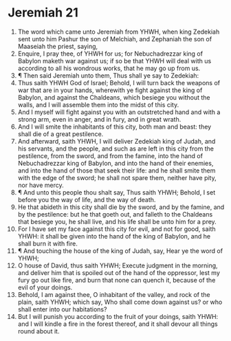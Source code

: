 ﻿# Jeremiah 21
1. The word which came unto Jeremiah from YHWH, when king Zedekiah sent unto him Pashur the son of Melchiah, and Zephaniah the son of Maaseiah the priest, saying, 
2. Enquire, I pray thee, of YHWH for us; for Nebuchadrezzar king of Babylon maketh war against us; if so be that YHWH will deal with us according to all his wondrous works, that he may go up from us. 
3. ¶ Then said Jeremiah unto them, Thus shall ye say to Zedekiah: 
4. Thus saith YHWH God of Israel; Behold, I will turn back the weapons of war that are in your hands, wherewith ye fight against the king of Babylon, and against the Chaldeans, which besiege you without the walls, and I will assemble them into the midst of this city. 
5. And I myself will fight against you with an outstretched hand and with a strong arm, even in anger, and in fury, and in great wrath. 
6. And I will smite the inhabitants of this city, both man and beast: they shall die of a great pestilence. 
7. And afterward, saith YHWH, I will deliver Zedekiah king of Judah, and his servants, and the people, and such as are left in this city from the pestilence, from the sword, and from the famine, into the hand of Nebuchadrezzar king of Babylon, and into the hand of their enemies, and into the hand of those that seek their life: and he shall smite them with the edge of the sword; he shall not spare them, neither have pity, nor have mercy. 
8. ¶ And unto this people thou shalt say, Thus saith YHWH; Behold, I set before you the way of life, and the way of death. 
9. He that abideth in this city shall die by the sword, and by the famine, and by the pestilence: but he that goeth out, and falleth to the Chaldeans that besiege you, he shall live, and his life shall be unto him for a prey. 
10. For I have set my face against this city for evil, and not for good, saith YHWH: it shall be given into the hand of the king of Babylon, and he shall burn it with fire. 
11. ¶ And touching the house of the king of Judah, say, Hear ye the word of YHWH; 
12. O house of David, thus saith YHWH; Execute judgment in the morning, and deliver him that is spoiled out of the hand of the oppressor, lest my fury go out like fire, and burn that none can quench it, because of the evil of your doings. 
13. Behold, I am against thee, O inhabitant of the valley, and rock of the plain, saith YHWH; which say, Who shall come down against us? or who shall enter into our habitations? 
14. But I will punish you according to the fruit of your doings, saith YHWH: and I will kindle a fire in the forest thereof, and it shall devour all things round about it. 
